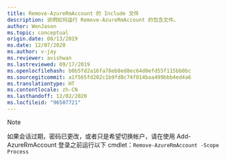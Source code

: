```yaml
---
title: Remove-AzureRmAccount 的 Include 文件
description: 说明如何运行 Remove-AzureRmAccount 的包含文件。
author: WenJason
ms.topic: conceptual
origin.date: 08/13/2019
ms.date: 12/07/2020
ms.author: v-jay
ms.reviewer: avishwan
ms.lastreviewed: 09/17/2019
ms.openlocfilehash: b0b5fd2a16fa78eb8ed8ec64d0efd55f115bb0bc
ms.sourcegitcommit: a1f565fd202c1b9fd8c74f814baa499bbb4ed4a6
ms.translationtype: HT
ms.contentlocale: zh-CN
ms.lasthandoff: 12/02/2020
ms.locfileid: "96507721"
---
```

>[!Note]
>如果会话过期，密码已更改，或者只是希望切换帐户，请在使用 Add-AzureRmAccount 登录之前运行以下 cmdlet：`Remove-AzureRmAccount -Scope Process`
